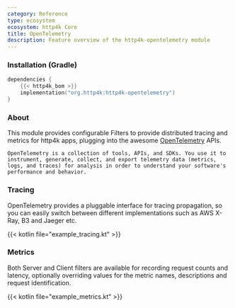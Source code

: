 ```yaml
---
category: Reference
type: ecosystem
ecosystem: http4k Core
title: OpenTelemetry
description: Feature overview of the http4k-opentelemetry module
---
```



### Installation (Gradle)

```kotlin
dependencies {
    {{< http4k_bom >}}
    implementation("org.http4k:http4k-opentelemetry")
}
```

### About

This module provides configurable Filters to provide distributed tracing and metrics for http4k apps, plugging into the awesome [OpenTelemetry](https://opentelemetry.io/) APIs.

`OpenTelemetry is a collection of tools, APIs, and SDKs. You use it to instrument, generate, collect, and export telemetry data (metrics, logs, and traces) for analysis in order to understand your software's performance and behavior.`

### Tracing 

OpenTelemetry provides a pluggable interface for tracing propagation, so you can easily switch between different implementations such as AWS X-Ray, B3 and Jaeger etc.

{{< kotlin file="example_tracing.kt" >}}

### Metrics 

Both Server and Client filters are available for recording request counts and latency, optionally overriding values for the metric names, descriptions and request identification.

{{< kotlin file="example_metrics.kt" >}}
